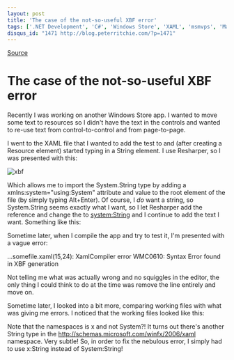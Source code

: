 ```yaml
---
layout: post
title: 'The case of the not-so-useful XBF error'
tags: ['.NET Development', 'C#', 'Windows Store', 'XAML', 'msmvps', 'March 2014']
disqus_id: "1471 http://blog.peterritchie.com/?p=1471"
---
```

[Source](http://pr-blog.azurewebsites.net/2014/03/23/the-case-of-the-not-so-useful-xbf-error/ "Permalink to The case of the not-so-useful XBF error")

# The case of the not-so-useful XBF error

Recently I was working on another Windows Store app. I wanted to move some text to resources so I didn't have the text in the controls and wanted to re-use text from control-to-control and from page-to-page.

I went to the XAML file that I wanted to add the test to and (after creating a Resource element) started typing in a String element. I use Resharper, so I was presented with this:

![xbf][1]

Which allows me to import the System.String type by adding a xmlns:system="using:System" attribute and value to the root element of the file (by simply typing Alt+Enter). Of course, I _do_ want a string, so System.String seems exactly what I want, so I let Resharper add the reference and change the <String> to <system:String> and I continue to add the text I want. Something like this:

Sometime later, when I compile the app and try to test it, I'm presented with a vague error:

…somefile.xaml(15,24): XamlCompiler error WMC0610: Syntax Error found in XBF generation

Not telling me what was actually wrong and no squiggles in the editor, the only thing I could think to do at the time was remove the line entirely and move on.

Sometime later, I looked into a bit more, comparing working files with what was giving me errors. I noticed that the working files looked like this:

Note that the namespaces is x and not System?! It turns out there's another String type in the http://schemas.microsoft.com/winfx/2006/xaml namespace. Very subtle! So, in order to fix the nebulous error, I simply had to use x:String instead of System:String!

[1]: http://pr-blog.azurewebsites.net/wp-content/uploads/2014/03/xbf_thumb.png "xbf"


